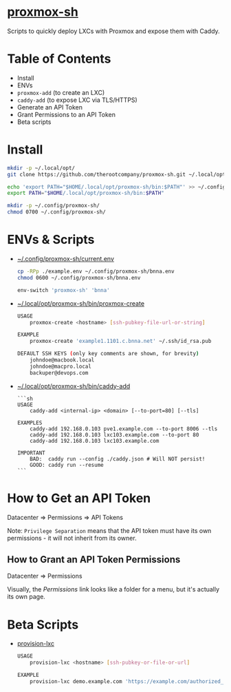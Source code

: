 # [proxmox-sh](https://github.com/therootcompany/proxmox-sh)

Scripts to quickly deploy LXCs with Proxmox and expose them with Caddy.

# Table of Contents

-   Install
-   ENVs
-   `proxmox-add` (to create an LXC)
-   `caddy-add` (to expose LXC via TLS/HTTPS)
-   Generate an API Token
-   Grant Permissions to an API Token
-   Beta scripts

# Install

```sh
mkdir -p ~/.local/opt/
git clone https://github.com/therootcompany/proxmox-sh.git ~/.local/opt/proxmox-sh

echo 'export PATH="$HOME/.local/opt/proxmox-sh/bin:$PATH"' >> ~/.config/envman/PATH.env
export PATH="$HOME/.local/opt/proxmox-sh/bin:$PATH"

mkdir -p ~/.config/proxmox-sh/
chmod 0700 ~/.config/proxmox-sh/
```

# ENVs & Scripts

-   [~/.config/proxmox-sh/current.env](./example.env)

    ```sh
    cp -RPp ./example.env ~/.config/proxmox-sh/bnna.env
    chmod 0600 ~/.config/proxmox-sh/bnna.env

    env-switch 'proxmox-sh' 'bnna'
    ```

-   [~/.local/opt/proxmox-sh/bin/proxmox-create](./proxmox-create)

    ```sh
    USAGE
        proxmox-create <hostname> [ssh-pubkey-file-url-or-string]

    EXAMPLE
        proxmox-create 'example1.1101.c.bnna.net' ~/.ssh/id_rsa.pub

    DEFAULT SSH KEYS (only key comments are shown, for brevity)
        johndoe@macbook.local
        johndoe@macpro.local
        backuper@devops.com
    ```

-   [~/.local/opt/proxmox-sh/bin/caddy-add](./caddy-add)

        ```sh
        USAGE
            caddy-add <internal-ip> <domain> [--to-port=80] [--tls]

        EXAMPLES
            caddy-add 192.168.0.103 pve1.example.com --to-port 8006 --tls
            caddy-add 192.168.0.103 lxc103.example.com --to-port 80
            caddy-add 192.168.0.103 lxc103.example.com

        IMPORTANT
            BAD:  caddy run --config ./caddy.json # Will NOT persist!
            GOOD: caddy run --resume
        ```

# How to Get an API Token

Datacenter => Permissions => API Tokens

Note: `Privilege Separation` means that the API token must have its own permissions - it will not inherit from its owner.

## How to Grant an API Token Permissions

Datacenter => Permissions

Visually, the _Permissions_ link looks like a folder for a menu, but it's actually its own page.

# Beta Scripts

-   [provision-lxc](./provision-lxc)

    ```sh
    USAGE
        provision-lxc <hostname> [ssh-pubkey-or-file-or-url]

    EXAMPLE
        provision-lxc demo.example.com 'https://example.com/authorized_keys'
    ```
